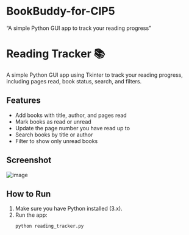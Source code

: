 # BookBuddy-for-CIP5
“A simple Python GUI app to track your reading progress”
# Reading Tracker 📚

A simple Python GUI app using Tkinter to track your reading progress, including pages read, book status, search, and filters.

## Features
- Add books with title, author, and pages read
- Mark books as read or unread
- Update the page number you have read up to
- Search books by title or author
- Filter to show only unread books

## Screenshot

![image](https://github.com/user-attachments/assets/76c76073-1cb6-41f9-9135-3fa67d528fc3)


## How to Run

1. Make sure you have Python installed (3.x).
2. Run the app:
   ```bash
   python reading_tracker.py
